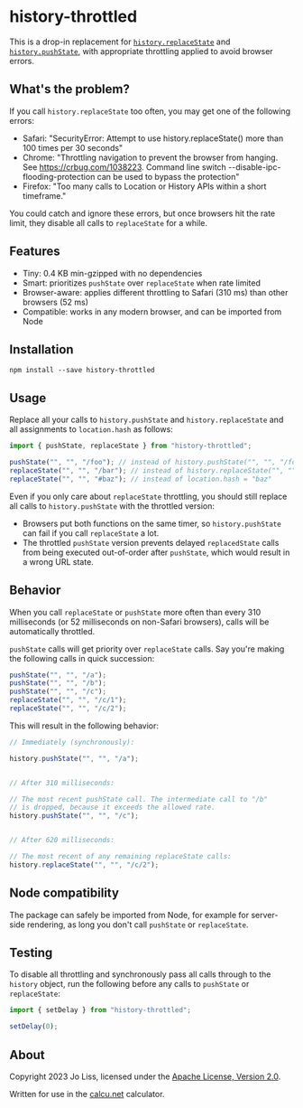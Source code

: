 # history-throttled

This is a drop-in replacement for
[`history.replaceState`](https://developer.mozilla.org/en-US/docs/Web/API/History/replaceState)
and
[`history.pushState`](https://developer.mozilla.org/en-US/docs/Web/API/History/pushState),
with appropriate throttling applied to avoid browser errors.

## What's the problem?

If you call `history.replaceState` too often, you may get one of the following errors:

* Safari: "SecurityError: Attempt to use history.replaceState() more than 100
  times per 30 seconds"
* Chrome: "Throttling navigation to prevent the browser from hanging. See
  https://crbug.com/1038223. Command line switch
  --disable-ipc-flooding-protection can be used to bypass the protection"
* Firefox: "Too many calls to Location or History APIs within a short timeframe."

You could catch and ignore these errors, but once browsers hit the rate limit,
they disable all calls to `replaceState` for a while.

## Features

* Tiny: 0.4 KB min-gzipped with no dependencies
* Smart: prioritizes `pushState` over `replaceState` when rate limited
* Browser-aware: applies different throttling to Safari (310 ms) than other
  browsers (52 ms)
* Compatible: works in any modern browser, and can be imported from Node

## Installation

```
npm install --save history-throttled
```

## Usage

Replace all your calls to `history.pushState` and `history.replaceState` and all
assignments to `location.hash` as follows:

```js
import { pushState, replaceState } from "history-throttled";

pushState("", "", "/foo"); // instead of history.pushState("", "", "/foo")
replaceState("", "", "/bar"); // instead of history.replaceState("", "", "/bar")
replaceState("", "", "#baz"); // instead of location.hash = "baz"
```

Even if you only care about `replaceState` throttling, you should still replace
all calls to `history.pushState` with the throttled version:

* Browsers put both functions on the same timer, so `history.pushState` can fail
  if you call `replaceState` a lot.
* The throttled `pushState` version prevents delayed `replacedState` calls from
  being executed out-of-order after `pushState`, which would result in a wrong
  URL state.

## Behavior

When you call `replaceState` or `pushState` more often than every 310
milliseconds (or 52 milliseconds on non-Safari browsers), calls will be
automatically throttled.

`pushState` calls will get priority over `replaceState` calls. Say you're making
the following calls in quick succession:

```js
pushState("", "", "/a");
pushState("", "", "/b");
pushState("", "", "/c");
replaceState("", "", "/c/1");
replaceState("", "", "/c/2");
```

This will result in the following behavior:

```js
// Immediately (synchronously):

history.pushState("", "", "/a");


// After 310 milliseconds:

// The most recent pushState call. The intermediate call to "/b"
// is dropped, because it exceeds the allowed rate.
history.pushState("", "", "/c");


// After 620 milliseconds:

// The most recent of any remaining replaceState calls:
history.replaceState("", "", "/c/2");
```

## Node compatibility

The package can safely be imported from Node, for example for server-side
rendering, as long you don't call `pushState` or `replaceState`.

## Testing

To disable all throttling and synchronously pass all calls through to the
`history` object, run the following before any calls to `pushState` or
`replaceState`:

```js
import { setDelay } from "history-throttled";

setDelay(0);
```

## About

Copyright 2023 Jo Liss, licensed under the [Apache License, Version
2.0](https://www.apache.org/licenses/LICENSE-2.0).

Written for use in the [calcu.net](https://www.calcu.net/) calculator.
